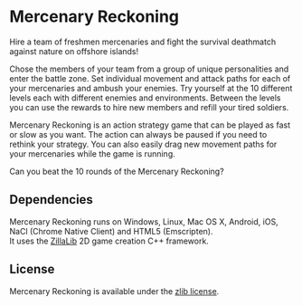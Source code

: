 Mercenary Reckoning
===================

Hire a team of freshmen mercenaries and fight the survival deathmatch against nature on offshore islands!

Chose the members of your team from a group of unique personalities and enter the battle zone. Set individual movement and attack paths for each of your mercenaries and ambush your enemies. Try yourself at the 10 different levels each with different enemies and environments. Between the levels you can use the rewards to hire new members and refill your tired soldiers.

Mercenary Reckoning is an action strategy game that can be played as fast or slow as you want. The action can always be paused if you need to rethink your strategy. You can also easily drag new movement paths for your mercenaries while the game is running.

Can you beat the 10 rounds of the Mercenary Reckoning?

## Dependencies

Mercenary Reckoning runs on Windows, Linux, Mac OS X, Android, iOS, NaCl (Chrome Native Client) and HTML5 (Emscripten).  
It uses the [ZillaLib](https://github.com/schellingb/ZillaLib) 2D game creation C++ framework.

## License

Mercenary Reckoning is available under the [zlib license](http://www.gzip.org/zlib/zlib_license.html).
